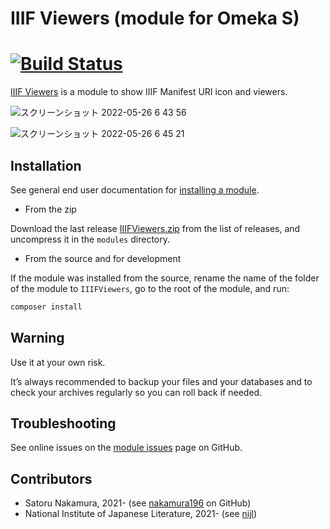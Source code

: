 IIIF Viewers (module for Omeka S)
========================

# [![Build Status](https://travis-ci.com/utda/Omeka-S-module-IiifViewers.svg?branch=master)](https://travis-ci.com/utda/Omeka-S-module-IiifViewers)

[IIIF Viewers] is a module to show IIIF Manifest URI icon and viewers.

![スクリーンショット 2022-05-26 6 43 56](https://user-images.githubusercontent.com/5351691/170372400-aa86b201-d2cb-46eb-aa1c-57cd39abeb92.png)

![スクリーンショット 2022-05-26 6 45 21](https://user-images.githubusercontent.com/5351691/170372611-dc0a9e42-8581-4c4d-a159-2264c726ff78.png)

Installation
------------

See general end user documentation for [installing a module].

* From the zip

Download the last release [IIIFViewers.zip] from the list of releases, and
uncompress it in the `modules` directory.

* From the source and for development

If the module was installed from the source, rename the name of the folder of
the module to `IIIFViewers`, go to the root of the module, and run:

```sh
composer install
```

Warning
-------

Use it at your own risk.

It’s always recommended to backup your files and your databases and to check
your archives regularly so you can roll back if needed.


Troubleshooting
---------------

See online issues on the [module issues] page on GitHub.


Contributors
---------

* Satoru Nakamura, 2021- (see [nakamura196] on GitHub)
* National Institute of Japanese Literature, 2021- (see [nijl])

[IIIF Viewers]: https://github.com/omeka-j/Omeka-S-module-IIIFViewers
[Omeka S]: https://omeka.org/s
[installing a module]: http://dev.omeka.org/docs/s/user-manual/modules/#installing-modules
[IIIFViewers.zip]: https://github.com/omeka-j/Omeka-S-module-IIIFViewers/releases
[module issues]: https://github.com/omeka-j/Omeka-S-module-IIIFViewers/issues
[nakamura196]: https://github.com/nakamura196 "Satoru Nakamura"
[nijl]: https://www.nijl.ac.jp/en/ "National Institute of Japanese Literature"
